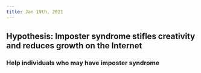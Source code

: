 ```yaml
---
title: Jan 19th, 2021
---
```


## Hypothesis: Imposter syndrome stifles creativity and reduces growth on the Internet
### Help individuals who may have imposter syndrome
###
